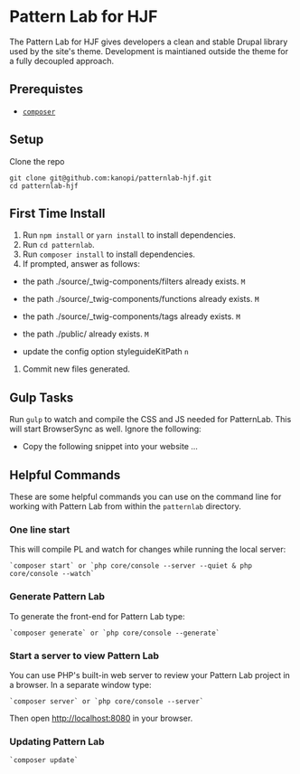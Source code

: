 # Pattern Lab for HJF

The Pattern Lab for HJF gives developers a clean and stable Drupal library used by the site's theme. Development is maintianed outside the theme for a fully decoupled approach.

## Prerequistes 

- [`composer`](https://getcomposer.org)

## Setup

Clone the repo

```
git clone git@github.com:kanopi/patternlab-hjf.git
cd patternlab-hjf
```

## First Time Install

1. Run `npm install` or `yarn install` to install dependencies.
1. Run `cd patternlab`.
1. Run `composer install` to install dependencies.
1. If prompted, answer as follows:

- the path ./source/_twig-components/filters already exists. `M`

- the path ./source/_twig-components/functions already exists. `M`

- the path ./source/_twig-components/tags already exists. `M`

- the path ./public/ already exists. `M`

- update the config option styleguideKitPath `n`


1. Commit new files generated.

## Gulp Tasks

Run `gulp` to watch and compile the CSS and JS needed for PatternLab. This will start BrowserSync as well. 
Ignore the following:

- Copy the following snippet into your website ...

## Helpful Commands

These are some helpful commands you can use on the command line for working with Pattern Lab from within the `patternlab` directory.

### One line start

This will compile PL and watch for changes while running the local server:

    `composer start` or `php core/console --server --quiet & php core/console --watch`

### Generate Pattern Lab

To generate the front-end for Pattern Lab type:

    `composer generate` or `php core/console --generate`

### Start a server to view Pattern Lab

You can use PHP's built-in web server to review your Pattern Lab project in a browser. In a separate window type:

    `composer server` or `php core/console --server`

Then open [http://localhost:8080](http://localhost:8080) in your browser.

### Updating Pattern Lab

	`composer update`
	